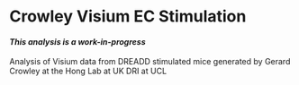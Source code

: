 <!---
    This file is part of crowley-visium-EC-stim.
    Copyright (C) 2022  Emir Turkes, Gerard Crowley, UK DRI at UCL

    This program is free software: you can redistribute it and/or modify
    it under the terms of the GNU General Public License as published by
    the Free Software Foundation, either version 3 of the License, or
    (at your option) any later version.

    This program is distributed in the hope that it will be useful,
    but WITHOUT ANY WARRANTY; without even the implied warranty of
    MERCHANTABILITY or FITNESS FOR A PARTICULAR PURPOSE.  See the
    GNU General Public License for more details.

    You should have received a copy of the GNU General Public License
    along with this program.  If not, see <http://www.gnu.org/licenses/>.

    Emir Turkes can be contacted at emir.turkes@eturkes.com
-->

# Crowley Visium EC Stimulation
#### *This analysis is a work-in-progress*

Analysis of Visium data from DREADD stimulated mice generated by Gerard Crowley at the Hong Lab at UK DRI at UCL
